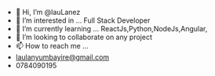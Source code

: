 - 👋 Hi, I’m @lauLanez
- 👀 I’m interested in ... Full Stack Developer
- 🌱 I’m currently learning ... ReactJs,Python,NodeJs,Angular,
- 💞️ I’m looking to collaborate on any project
- 📫 How to reach me ...
- laulanyumbayire@gmail.com
- 0784090195

<!---
lauLanez/lauLanez is a ✨ special ✨ repository because its `README.md` (this file) appears on your GitHub profile.
You can click the Preview link to take a look at your changes.
--->
